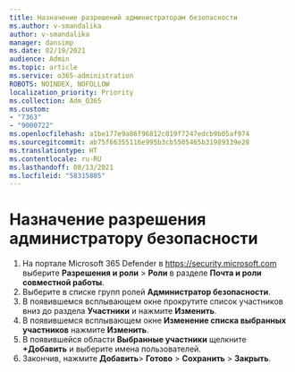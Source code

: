 ```yaml
---
title: Назначение разрешений администраторам безопасности
ms.author: v-smandalika
author: v-smandalika
manager: dansimp
ms.date: 02/19/2021
audience: Admin
ms.topic: article
ms.service: o365-administration
ROBOTS: NOINDEX, NOFOLLOW
localization_priority: Priority
ms.collection: Adm_O365
ms.custom:
- "7363"
- "9000722"
ms.openlocfilehash: a1be177e9a86f96812c019f7247edcb9b05af974
ms.sourcegitcommit: ab75f66355116e995b3cb5505465b31989339e28
ms.translationtype: HT
ms.contentlocale: ru-RU
ms.lasthandoff: 08/13/2021
ms.locfileid: "58315805"
---
```

# <a name="assign-the-security-administrator-permission"></a>Назначение разрешения администратору безопасности

1. На портале Microsoft 365 Defender в <https://security.microsoft.com> выберите **Разрешения и роли** \> **Роли** в разделе **Почта и роли совместной работы**.
2. Выберите в списке групп ролей **Администратор безопасности**.
3. В появившемся всплывающем окне прокрутите список участников вниз до раздела **Участники** и нажмите **Изменить**.
4. В появившемся всплывающем окне **Изменение списка выбранных участников** нажмите **Изменить**.
5. В появившейся области **Выбранные участники** щелкните **+Добавить** и выберите имена пользователей.
6. Закончив, нажмите **Добавить**\> **Готово** \> **Сохранить** \> **Закрыть**.
